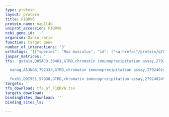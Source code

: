 ```yaml
---
type: protein
layout: protein
title: F1QRV6
protein_name: nap1l4b
uniprot_accession: F1QRV6
ncbi_gene_id: '-'
organism: Danio rerio
function: target gene
number_of_interactions: '3'
orthologs: '[{"species": "Mus musculus", "id": ["<a href=\"/protein/q78za7\">Q78ZA7</a>"]}, {"species": "Rattus norvegicus", "id": ["A0A0H2UHZ2"]}, {"species": "Drosophila melanogaster", "id": ["<a href=\"/protein/q9w1g7\">Q9W1G7</a>"]}, {"species": "Caenorhabditis elegans", "id": ["<a href=\"/protein/q19007\">Q19007</a>"]}, {"species": "Saccharomyces cerevisiae", "id": ["<a href=\"/protein/p25293\">P25293</a>"]}]'
jaspar_matrices: ''
tfs: 'gata1a,Q05AJ3,30481,GTRD,chromatin immunoprecipitation assay,27924024%5Buid%5D,No

  nanog,A5JNG8,792333,GTRD,chromatin immunoprecipitation assay,27924024%5Buid%5D,No

  foxh1,Q9I9E1,57930,GTRD,chromatin immunoprecipitation assay,27924024%5Buid%5D,No'
targets: ''
tfs_download: tfs_of_F1QRV6.tsv
targets_download: ''
bindingSites_download: ''
binding_sites_ls: ''

---
```

